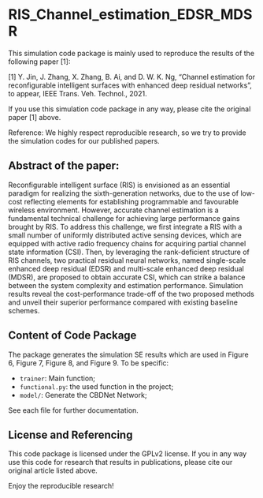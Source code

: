 # RIS_Channel_estimation_EDSR_MDSR

This simulation code package is mainly used to reproduce the results of the following paper [1]:

[1] Y. Jin, J. Zhang, X. Zhang, B. Ai, and D. W. K. Ng, “Channel estimation for reconfigurable intelligent surfaces with enhanced deep residual networks”, to appear, IEEE Trans. Veh. Technol., 2021.

If you use this simulation code package in any way, please cite the original paper [1] above. 

Reference: We highly respect reproducible research, so we try to provide the simulation codes for our published papers. 

## Abstract of the paper: 

Reconfigurable intelligent surface (RIS) is envisioned as an essential paradigm for realizing the sixth-generation networks, due to the use of low-cost reflecting elements for establishing programmable and favourable wireless environment. However, accurate channel estimation is a fundamental technical challenge for achieving large performance gains brought by RIS. To address this challenge, we first integrate a RIS with a small number of uniformly distributed active sensing devices, which are equipped with active radio frequency chains for acquiring partial channel state information (CSI). Then, by leveraging the rank-deficient structure of RIS channels, two practical residual neural networks, named single-scale enhanced deep residual (EDSR) and multi-scale enhanced deep residual (MDSR), are proposed to obtain accurate CSI, which can strike a balance between the system complexity and estimation performance. Simulation results reveal the cost-performance trade-off of the two proposed methods and unveil their superior performance compared with existing baseline schemes.

## Content of Code Package

The package generates the simulation SE results which are used in Figure 6, Figure 7, Figure 8, and Figure 9. To be specific:

- `trainer`: Main function;
- `functional.py`: the used function in the project;
- `model/`: Generate the CBDNet Network;

See each file for further documentation.

## License and Referencing

This code package is licensed under the GPLv2 license. If you in any way use this code for research that results in publications, please cite our original article listed above.

Enjoy the reproducible research!








